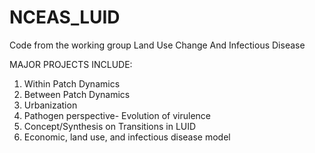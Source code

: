 NCEAS_LUID
==========

Code from the working group Land Use Change And Infectious Disease

MAJOR PROJECTS INCLUDE:
1) Within Patch Dynamics
2) Between Patch Dynamics
3) Urbanization
4) Pathogen perspective- Evolution of virulence
5) Concept/Synthesis on Transitions in LUID
6) Economic, land use, and infectious disease model
